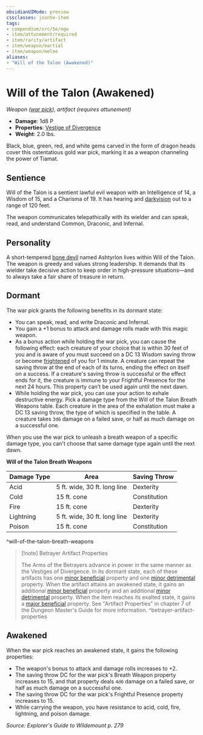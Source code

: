 ```yaml
---
obsidianUIMode: preview
cssclasses: json5e-item
tags:
- compendium/src/5e/egw
- item/attunement/required
- item/rarity/artifact
- item/weapon/martial
- item/weapon/melee
aliases: 
- "Will of the Talon (Awakened)"
---
```

# Will of the Talon (Awakened)
*Weapon ([war pick](Mechanics/items/war-pick.md)), artifact (requires attunement)*  

- **Damage**: 1d8 P
- **Properties**: [Vestige of Divergence](Mechanics/Rules/item-properties.md#Vestige%20of%20Divergence)
- **Weight**: 2.0 lbs.

Black, blue, green, red, and white gems carved in the form of dragon heads cover this ostentatious gold war pick, marking it as a weapon channeling the power of Tiamat.

## Sentience

Will of the Talon is a sentient lawful evil weapon with an Intelligence of 14, a Wisdom of 15, and a Charisma of 19. It has hearing and [darkvision](Mechanics/Rules/senses.md#Darkvision) out to a range of 120 feet.

The weapon communicates telepathically with its wielder and can speak, read, and understand Common, Draconic, and Infernal.

## Personality

A short-tempered [bone devil](Mechanics/bestiary/fiend/bone-devil.md) named Ashtyrlon lives within Will of the Talon. The weapon is greedy and values strong leadership. It demands that its wielder take decisive action to keep order in high-pressure situations—and to always take a fair share of treasure in return.

## Dormant

The war pick grants the following benefits in its dormant state:

- You can speak, read, and write Draconic and Infernal.  
- You gain a +1 bonus to attack and damage rolls made with this magic weapon.  
- As a bonus action while holding the war pick, you can cause the following effect: each creature of your choice that is within 30 feet of you and is aware of you must succeed on a DC 13 Wisdom saving throw or become [frightened](Mechanics/Rules/conditions.md#Frightened) of you for 1 minute. A creature can repeat the saving throw at the end of each of its turns, ending the effect on itself on a success. If a creature's saving throw is successful or the effect ends for it, the creature is immune to your Frightful Presence for the next 24 hours. This property can't be used again until the next dawn.  
- While holding the war pick, you can use your action to exhale destructive energy. Pick a damage type from the Will of the Talon Breath Weapons table. Each creature in the area of the exhalation must make a DC 13 saving throw, the type of which is specified in the table. A creature takes `3d6` damage on a failed save, or half as much damage on a successful one.  

When you use the war pick to unleash a breath weapon of a specific damage type, you can't choose that same damage type again until the next dawn.

**Will of the Talon Breath Weapons**

| Damage Type | Area | Saving Throw |
|-------------|------|--------------|
| Acid | 5 ft. wide, 30 ft. long line | Dexterity |
| Cold | 15 ft. cone | Constitution |
| Fire | 15 ft. cone | Dexterity |
| Lightning | 5 ft. wide, 30 ft. long line | Dexterity |
| Poison | 15 ft. cone | Constitution |
^will-of-the-talon-breath-weapons

> [!note] Betrayer Artifact Properties
> 
> The Arms of the Betrayers advance in power in the same manner as the Vestiges of Divergence. In its dormant state, each of these artifacts has one [minor beneficial](Mechanics/tables/artifact-properties-minor-beneficial-properties.md) property and one [minor detrimental](Mechanics/tables/artifact-properties-minor-detrimental-properties.md) property. When the artifact attains an awakened state, it gains an additional [minor beneficial](Mechanics/tables/artifact-properties-minor-beneficial-properties.md) property and an additional [minor detrimental](Mechanics/tables/artifact-properties-minor-detrimental-properties.md) property. When the item reaches its exalted state, it gains a [major beneficial](Mechanics/tables/artifact-properties-major-beneficial-properties.md) property. See "Artifact Properties" in chapter 7 of the Dungeon Master's Guide for more information.
^betrayer-artifact-properties

## Awakened

When the war pick reaches an awakened state, it gains the following properties:

- The weapon's bonus to attack and damage rolls increases to +2.  
- The saving throw DC for the war pick's Breath Weapon property increases to 15, and that property deals `4d6` damage on a failed save, or half as much damage on a successful one.  
- The saving throw DC for the war pick's Frightful Presence property increases to 15.  
- While carrying the weapon, you have resistance to acid, cold, fire, lightning, and poison damage.  

*Source: Explorer's Guide to Wildemount p. 279*